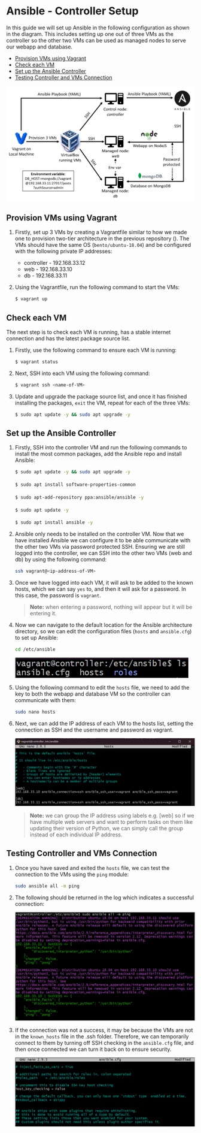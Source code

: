 # Ansible - Controller Setup <!-- omit from toc -->

In this guide we will set up Ansible in the following configuration as shown in the diagram. This includes setting up one out of three VMs as the controller so the other two VMs can be used as managed nodes to serve our webapp and database.

- [Provision VMs using Vagrant](#provision-vms-using-vagrant)
- [Check each VM](#check-each-vm)
- [Set up the Ansible Controller](#set-up-the-ansible-controller)
- [Testing Controller and VMs Connection](#testing-controller-and-vms-connection)

![Ansible diagram](images/ansible-diagram.png)

## Provision VMs using Vagrant

1. Firstly, set up 3 VMs by creating a Vagrantfile similar to how we made one to provision two-tier architecture in the previous repository (). The VMs should have the same OS (`bento/ubuntu-18.04`) and be configured with the following private IP addresses:

   - controller - 192.168.33.12
   - web - 192.168.33.10
   - db - 192.168.33.11

2. Using the Vagrantfile, run the following command to start the VMs:

    ```bash
    $ vagrant up
    ```

## Check each VM

The next step is to check each VM is running, has a stable internet connection and has the latest package source list.

1. Firstly, use the following command to ensure each VM is running:

    ```bash
    $ vagrant status
    ```

2. Next, SSH into each VM using the following command:

    ```bash
    $ vagrant ssh <name-of-VM>
    ```

3. Update and upgrade the package source list, and once it has finished installing the packages, `exit` the VM, repeat for each of the three VMs:

    ```bash
    $ sudo apt update -y && sudo apt upgrade -y
    ```

## Set up the Ansible Controller

1. Firstly, SSH into the controller VM and run the following commands to install the most common packages, add the Ansible repo and install Ansible:

    ```bash
    $ sudo apt update -y && sudo apt upgrade -y

    $ sudo apt install software-properties-common

    $ sudo apt-add-repository ppa:ansible/ansible -y

    $ sudo apt update -y

    $ sudo apt install ansible -y
    ```

2. Ansible only needs to be installed on the controller VM. Now that we have installed Ansible we can configure it to be able communicate with the other two VMs via password protected SSH. Ensuring we are still logged into the controller, we can SSH into the other two VMs (web and db) by using the following command:

    ```bash
    ssh vagrant@<ip-address-of-VM>
    ```

3. Once we have logged into each VM, it will ask to be added to the known hosts, which we can say `yes` to, and then it will ask for a password. In this case, the password is `vagrant`.

    > **Note:** when entering a password, nothing will appear but it will be entering it.

4. Now we can navigate to the default location for the Ansible architecture directory, so we can edit the configuration files (`hosts` and `ansible.cfg`) to set up Ansible:

    ```bash
    cd /etc/ansible
    ```

    ![Ansible config](images/ansible-cfg.png)

5. Using the following command to edit the `hosts` file, we need to add the key to both the webapp and database VM so the controller can communicate with them:

    ```bash
    sudo nano hosts
    ```

6. Next, we can add the IP address of each VM to the hosts list, setting the connection as SSH and the username and password as vagrant.

    ![Ansible hosts](images/ansible-hosts.png)

    > **Note:** we can group the IP address using labels e.g. [web] so if we have multiple web servers and want to perform tasks on them like updating their version of Python, we can simply call the group instead of each individual IP address.

## Testing Controller and VMs Connection 

1. Once you have saved and exited the `hosts` file, we can test the connection to the VMs using the `ping` module:

    ```bash
    sudo ansible all -m ping
    ```

2. The following should be returned in the log which indicates a successful connection:

    ![Ansible ping](images/ansible-ping.png)

3. If the connection was not a success, it may be because the VMs are not in the `known_hosts` file in the .ssh folder. Therefore, we can temporarily connect to them by turning off SSH checking in the `ansible.cfg` file, and then once connected we can turn it back on to ensure security.

    ![Ansible host key checking](images/ansible-host-key-checking.png)
